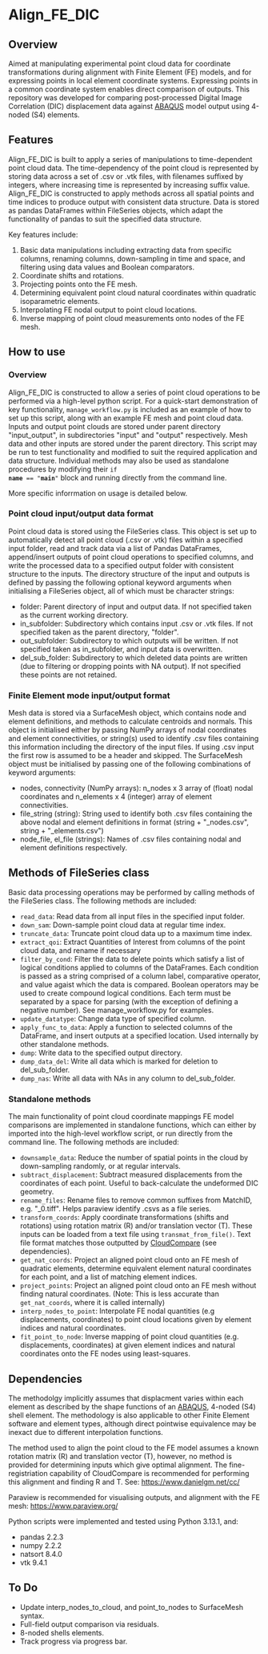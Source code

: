 # Align_FE_DIC

## Overview 

Aimed at manipulating experimental point cloud data for coordinate transformations during alignment with Finite Element (FE) models, and for expressing points in local element coordinate systems. Expressing points in a common coordinate system enables direct comparison of outputs. This repository was developed for comparing post-processed Digital Image Correlation (DIC) displacement data against [ABAQUS](https://www.3ds.com/products/simulia/abaqus) model output using 4-noded (S4) elements. 

## Features

Align_FE_DIC is built to apply a series of manipulations to time-dependent point cloud data. The time-dependency of the point cloud is represented by storing data across a set of .csv or .vtk files, with filenames suffixed by integers, where increasing time is represented by increasing suffix value. Align_FE_DIC is constructed to apply methods across all spatial points and time indices to produce output with consistent data structure. Data is stored as pandas DataFrames within FileSeries objects, which adapt the functionality of pandas to suit the specified data structure.

Key features include:
1) Basic data manipulations including extracting data from specific columns, renaming columns, down-sampling in time and space, and filtering using data values and Boolean comparators.
2) Coordinate shifts and rotations.
3) Projecting points onto the FE mesh.
4) Determining equivalent point cloud natural coordinates within quadratic isoparametric elements.
5) Interpolating FE nodal output to point cloud locations.
6) Inverse mapping of point cloud measurements onto nodes of the FE mesh.

## How to use

### Overview

Align_FE_DIC is constructed to allow a series of point cloud operations to be performed via a high-level python script. For a quick-start demonstration of key functionality, `manage_workflow.py` is included as an example of how to set up this script, along with an example FE mesh and point cloud data. Inputs and output point clouds are stored under parent directory "input_output", in subdirectories "input" and "output" respectively. Mesh data and other inputs are stored under the parent directory. This script may be run to test functionality and modified to suit the required application and data structure. Individual methods may also be used as standalone procedures by modifying their <code>if __name__ == "__main__"</code> block and running directly from the command line.

More specific inforrmation on usage is detailed below.

### Point cloud input/output data format

Point cloud data is stored using the FileSeries class. This object is set up to automatically detect all point cloud (.csv or .vtk) files within a specified input folder, read and track data via a list of Pandas DataFrames, append/insert outputs of point cloud operations to specified columns, and write the processed data to a specified output folder with consistent structure to the inputs. The directory structure of the input and outputs is defined by passing the following optional keyword arguments when initialising a FileSeries object, all of which must be character strings:
- folder: Parent directory of input and output data. If not specified taken as the current working directory.
- in_subfolder: Subdirectory which contains input .csv or .vtk files. If not specified taken as the parent directory, "folder".
- out_subfolder: Subdirectory to which outputs will be written. If not specified taken as in_subfolder, and input data is overwritten.
- del_sub_folder: Subdirectory to which deleted data points are written (due to filtering or dropping points with NA output). If not specified these points are not retained.

### Finite Element mode input/output format

Mesh data is stored via a SurfaceMesh object, which contains node and element definitions, and methods to calculate centroids and normals. This object is initialised either by passing NumPy arrays of nodal coordinates and element connectivities, or string(s) used to identify .csv files containing this information including the directory of the input files. If using .csv input the first row is assumed to be a header and skipped. The SurfaceMesh object must be initialised by passing one of the following combinations of keyword arguments:
- nodes, connectivity (NumPy arrays): n_nodes x 3 array of (float) nodal coordinates and n_elements x 4 (integer) array of element connectivities.
- file_string (string): String used to identify both .csv files containing the above nodal and element definitions in format (string + "_nodes.csv", string + "_elements.csv")
- node_file, el_file (strings): Names of .csv files containing nodal and element definitions respectively.

## Methods of FileSeries class

Basic data processing operations may be performed by calling methods of the FileSeries class. The following methods are included:
- <code>read_data</code>: Read data from all input files in the specified input folder.
- <code>down_sam</code>: Down-sample point cloud data at regular time index.
- <code>truncate_data</code>: Truncate point cloud data up to a maximum time index.
- <code>extract_qoi</code>: Extract Quantities of Interest from columns of the point cloud data, and rename if necessary
- <code>filter_by_cond</code>: Filter the data to delete points which satisfy a list of logical conditions applied to columns of the DataFrames. Each condition is passed as a string comprised of a column label, comparative operator, and value agaist which the data is compared. Boolean operators may be used to create compound logical conditions. Each term must be separated by a space for parsing (with the exception of defining a negative number). See manage_workflow.py for examples.
- <code>update_datatype</code>: Change data type of specified column.
- <code>apply_func_to_data</code>: Apply a function to selected columns of the DataFrame, and insert outputs at a specified location. Used internally by other standalone methods.
- <code>dump</code>: Write data to the specified output directory.
- <code>dump_data_del</code>: Write all data which is marked for deletion to del_sub_folder.
- <code>dump_nas</code>: Write all data with NAs in any column to del_sub_folder.

### Standalone methods

The main functionality of point cloud coordinate mappings FE model comparisons are implemented in standalone functions, which can either by imported into the high-level workflow script, or run directly from the command line. The following methods are included:
- <code>downsample_data</code>: Reduce the number of spatial points in the cloud by down-sampling randomly, or at regular intervals.
- <code>subtract_displacement</code>: Subtract measured displacements from the coordinates of each point. Useful to back-calculate the undeformed DIC geometry.
- <code>rename_files</code>: Rename files to remove common suffixes from MatchID, e.g. "_0.tiff". Helps paraview identify .csvs as a file series.
- <code>transform_coords</code>: Apply coordinate transformations (shifts and rotations) using rotation matrix (R) and/or translation vector (T). These inputs can be loaded from a text file using <code>transmat_from_file()</code>. Text file format matches those outputted by [CloudCompare](https://www.danielgm.net/cc/) (see dependencies).
- <code>get_nat_coords</code>: Project an aligned point cloud onto an FE mesh of quadratic elements, determine equivalent element natural coordinates for each point, and a list of matching element indices.
- <code>project_points</code>: Project an aligned point cloud onto an FE mesh without finding natural coordinates. (Note: This is less accurate than <code>get_nat_coords</code>, where it is called internally)
- <code>interp_nodes_to_point</code>: Interpolate FE nodal quantities (e.g displacements, coordinates) to point cloud locations given by element indices and natural coordinates.
- <code>fit_point_to_node</code>: Inverse mapping of point cloud quantities (e.g. displacements, coordinates) at given element indices and natural coordinates onto the FE nodes using least-squares.

## Dependencies

The methodolgy implicitly assumes that displacment varies within each element as described by the shape functions of an [ABAQUS](https://www.3ds.com/products/simulia/abaqus), 4-noded (S4) shell element. The methodology is also applicable to other Finite Element software and element types, although direct pointwise equivalence may be inexact due to different interpolation functions.

The method used to align the point cloud to the FE model assumes a known rotation matrix (R) and translation vector (T), however, no method is provided for determining inputs which give optimal alignment. The fine-registriation capability of CloudCompare is recommended for performing this alignment and finding R and T. See:
<https://www.danielgm.net/cc/>

Paraview is recommended for visualising outputs, and alignment with the FE mesh:
<https://www.paraview.org/>

Python scripts were implemented and tested using Python 3.13.1, and:
- pandas 2.2.3
- numpy 2.2.2
- natsort 8.4.0
- vtk 9.4.1

## To Do

- Update interp_nodes_to_cloud, and point_to_nodes to SurfaceMesh syntax.
- Full-field output comparison via residuals.
- 8-noded shells elements.
- Track progress via progress bar.
